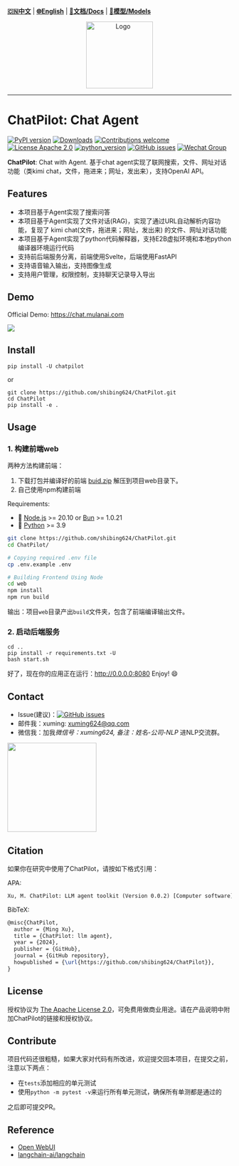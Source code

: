 [**🇨🇳中文**](https://github.com/shibing624/ChatPilot/blob/main/README.md) | [**🌐English**](https://github.com/shibing624/ChatPilot/blob/main/README_EN.md) | [**📖文档/Docs**](https://github.com/shibing624/ChatPilot/wiki) | [**🤖模型/Models**](https://huggingface.co/shibing624) 

<div align="center">
  <a href="https://github.com/shibing624/ChatPilot">
    <img src="https://github.com/shibing624/ChatPilot/blob/main/docs/favicon.png" height="150" alt="Logo">
  </a>
</div>

-----------------

# ChatPilot: Chat Agent
[![PyPI version](https://badge.fury.io/py/ChatPilot.svg)](https://badge.fury.io/py/ChatPilot)
[![Downloads](https://static.pepy.tech/badge/ChatPilot)](https://pepy.tech/project/ChatPilot)
[![Contributions welcome](https://img.shields.io/badge/contributions-welcome-brightgreen.svg)](CONTRIBUTING.md)
[![License Apache 2.0](https://img.shields.io/badge/license-Apache%202.0-blue.svg)](LICENSE)
[![python_version](https://img.shields.io/badge/Python-3.9%2B-green.svg)](requirements.txt)
[![GitHub issues](https://img.shields.io/github/issues/shibing624/ChatPilot.svg)](https://github.com/shibing624/ChatPilot/issues)
[![Wechat Group](https://img.shields.io/badge/wechat-group-green.svg?logo=wechat)](#Contact)


**ChatPilot**: Chat with Agent. 基于chat agent实现了联网搜索，文件、网址对话功能（类kimi chat，文件，拖进来；网址，发出来），支持OpenAI API。


## Features

- 本项目基于Agent实现了搜索问答
- 本项目基于Agent实现了文件对话(RAG)，实现了通过URL自动解析内容功能，复现了 kimi chat(文件，拖进来；网址，发出来) 的文件、网址对话功能
- 本项目基于Agent实现了python代码解释器，支持E2B虚拟环境和本地python编译器环境运行代码
- 支持前后端服务分离，前端使用Svelte，后端使用FastAPI
- 支持语音输入输出，支持图像生成
- 支持用户管理，权限控制，支持聊天记录导入导出

## Demo

Official Demo: https://chat.mulanai.com

![](https://github.com/shibing624/ChatPilot/blob/main/docs/shot.png)

## Install
```shell
pip install -U chatpilot
```

or

```shell
git clone https://github.com/shibing624/ChatPilot.git
cd ChatPilot
pip install -e .
```


## Usage

### 1. 构建前端web

两种方法构建前端：
1. 下载打包并编译好的前端 [buid.zip](https://github.com/shibing624/ChatPilot/releases/download/v0.0.2/build.zip) 解压到项目web目录下。
2. 自己使用npm构建前端

Requirements:

- 🐰 [Node.js](https://nodejs.org/en) >= 20.10 or [Bun](https://bun.sh) >= 1.0.21
- 🐍 [Python](https://python.org) >= 3.9

```sh
git clone https://github.com/shibing624/ChatPilot.git
cd ChatPilot/

# Copying required .env file
cp .env.example .env

# Building Frontend Using Node
cd web
npm install
npm run build
```
输出：项目`web`目录产出`build`文件夹，包含了前端编译输出文件。

### 2. 启动后端服务

```shell
cd ..
pip install -r requirements.txt -U
bash start.sh
```
好了，现在你的应用正在运行：http://0.0.0.0:8080 Enjoy! 😄


## Contact

- Issue(建议)：[![GitHub issues](https://img.shields.io/github/issues/shibing624/ChatPilot.svg)](https://github.com/shibing624/ChatPilot/issues)
- 邮件我：xuming: xuming624@qq.com
- 微信我：加我*微信号：xuming624, 备注：姓名-公司-NLP* 进NLP交流群。

<img src="docs/wechat.jpeg" width="200" />


## Citation

如果你在研究中使用了ChatPilot，请按如下格式引用：

APA:
```latex
Xu, M. ChatPilot: LLM agent toolkit (Version 0.0.2) [Computer software]. https://github.com/shibing624/ChatPilot
```

BibTeX:
```latex
@misc{ChatPilot,
  author = {Ming Xu},
  title = {ChatPilot: llm agent},
  year = {2024},
  publisher = {GitHub},
  journal = {GitHub repository},
  howpublished = {\url{https://github.com/shibing624/ChatPilot}},
}
```

## License


授权协议为 [The Apache License 2.0](LICENSE)，可免费用做商业用途。请在产品说明中附加ChatPilot的链接和授权协议。


## Contribute
项目代码还很粗糙，如果大家对代码有所改进，欢迎提交回本项目，在提交之前，注意以下两点：

 - 在`tests`添加相应的单元测试
 - 使用`python -m pytest -v`来运行所有单元测试，确保所有单测都是通过的

之后即可提交PR。

## Reference

- [Open WebUI](https://github.com/shibing624/ChatPilot)
- [langchain-ai/langchain](https://github.com/langchain-ai/langchain)